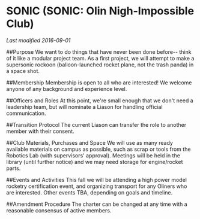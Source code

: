 # SONIC (SONIC: Olin Nigh-Impossible Club)
*Last modified 2016-09-01*

##Purpose
We want to do things that have never been done before-- think of it like a modular project team. As a first project, we will attempt to make a supersonic rockoon (balloon-launched rocket plane, not the trash panda) in a space shot.

##Membership
Membership is open to all who are interested! We welcome anyone of any background and experience level.

##Officers and Roles
At this point, we're small enough that we don't need a leadership team, but will nominate a Liason for handling official communication.

##Transition Protocol
The current Liason can transfer the role to another member with their consent.

##Club Materials, Purchases and Space
We will use as many ready available materials on campus as possible, such as scrap or tools from the Robotics Lab (with supervisors' approval). Meetings will be held in the library (until further notice) and we may need storage for engine/rocket parts.

##Events and Activities
This fall we will be attending a high power model rocketry certification event, and organizing transport for any Oliners who are interested. Other events TBA, depending on goals and timeline.

##Amendment Procedure
The charter can be changed at any time with a reasonable consensus of active members.
